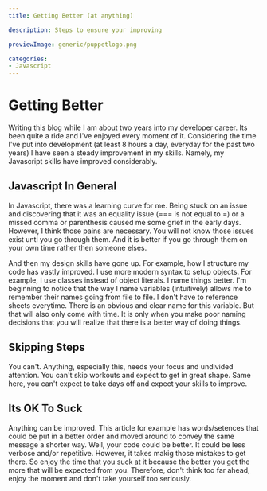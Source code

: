 ```yaml
---
title: Getting Better (at anything)

description: Steps to ensure your improving

previewImage: generic/puppetlogo.png

categories:
- Javascript
---
```


# Getting Better
Writing this blog while I am about two years into my developer career. Its been quite a ride and I've enjoyed every moment of it. Considering the time I've put into development (at least 8 hours a day, everyday for the past two years) I have seen a steady improvement in my skills. Namely, my Javascript skills have improved considerably. 

## Javascript In General
In Javascript, there was a learning curve for me. Being stuck on an issue and discovering that it was an equality issue (=== is not equal to =) or a missed comma or parenthesis caused me some grief in the early days. However, I think those pains are necessary. You will not know those issues exist untl you go through them. And it is better if you go through them on your own time rather then someone elses. 

And then my design skills have gone up. For example, how I structure my code has vastly improved. I use more modern syntax to setup objects. For example, I use classes instead of object literals. I name things better. I'm beginning to notice that the way I name variables (intuitively) allows me to remember their names going from file to file. I don't have to reference sheets everytime. There is an obvious and clear name for this variable. But that will also only come with time. It is only when you make poor naming decisions that you will realize that there is a better way of doing things.  

## Skipping Steps
You can't. Anything, especially this, needs your focus and undivided attention. You can't skip workouts and expect to get in great shape. Same here, you can't expect to take days off and expect your skills to improve.

## Its OK To Suck
Anything can be improved. This article for example has words/setences that could be put in a better order and moved around to convey the same message a shorter way. Well, your code could be better. It could be less verbose and/or repetitive. However, it takes makig those mistakes to get there. So enjoy the time that you suck at it because the better you get the more that will be expected from you. Therefore, don't think too far ahead, enjoy the moment and don't take yourself too seriously. 

